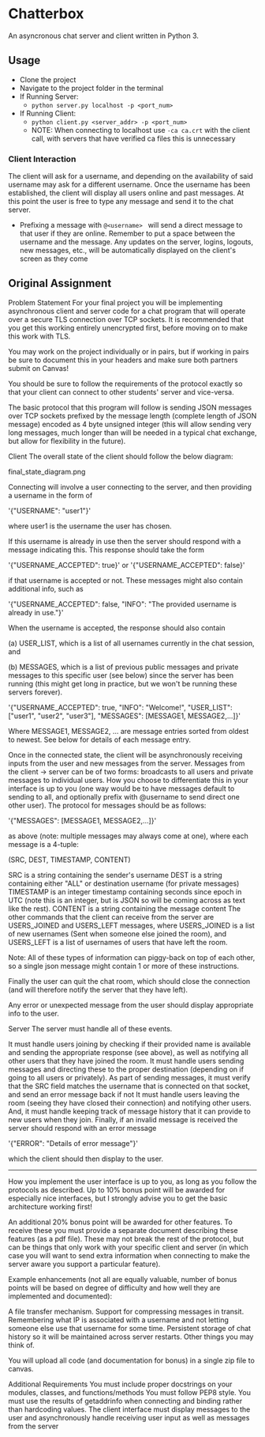 # Chatterbox
An asyncronous chat server and client written in Python 3.

## Usage
- Clone the project
- Navigate to the project folder in the terminal
- If Running Server:
    - `python server.py localhost -p <port_num>`
- If Running Client:
    - `python client.py <server_addr> -p <port_num>`
    - NOTE: When connecting to localhost use `-ca ca.crt` with the client call, with servers that have verified ca files this is unnecessary

### Client Interaction
The client will ask for a username, and depending on the availability of said username may ask for a different username.
Once the username has been established, the client will display all users online and past messages.
At this point the user is free to type any message and send it to the chat server.
- Prefixing a message with `@<username> ` will send a direct message to that user if they are online. Remember to put a space between the username and the message.
Any updates on the server, logins, logouts, new messages, etc., will be automatically displayed on the client's screen as they come

## Original Assignment
Problem Statement
For your final project you will be implementing asynchronous client and server code for a chat program that will operate over a secure TLS connection over TCP sockets.  It is recommended that you get this working entirely unencrypted first, before moving on to make this work with TLS.

 

You may work on the project individually or in pairs, but if working in pairs be sure to document this in your headers and make sure both partners submit on Canvas!

You should be sure to follow the requirements of the protocol exactly so that your client can connect to other students' server and vice-versa.

The basic protocol that this program will follow is sending JSON messages over TCP sockets prefixed by the message length (complete length of JSON message) encoded as 4 byte unsigned integer (this will allow sending very long messages, much longer than will be needed in a typical chat exchange, but allow for flexibility in the future). 

Client
The overall state of the client should follow the below diagram:

final_state_diagram.png

Connecting will involve a user connecting to the server, and then providing a username in the form of

'{"USERNAME": "user1"}'

where user1 is the username the user has chosen.

If this username is already in use then the server should respond with a message indicating this.  This response should take the form

'{"USERNAME_ACCEPTED": true}' or '{"USERNAME_ACCEPTED": false}'

if that username is accepted or not.  These messages might also contain additional info, such as

'{"USERNAME_ACCEPTED": false, "INFO": "The provided username is already in use."}'

When the username is accepted, the response should also contain

(a) USER_LIST, which is a list of all usernames currently in the chat session, and

(b) MESSAGES, which is a list of previous public messages and private messages to this specific user (see below) since the server has been running (this might get long in practice, but we won't be running these servers forever). 

'{"USERNAME_ACCEPTED": true, "INFO": "Welcome!", "USER_LIST": ["user1", "user2", "user3"], "MESSAGES": [MESSAGE1, MESSAGE2,...]}'

Where MESSAGE1, MESSAGE2, ... are message entries sorted from oldest to newest.  See below for details of each message entry.

Once in the connected state, the client will be asynchronously receiving inputs from the user and new messages from the server.  Messages from the client -> server can be of two forms: broadcasts to all users and private messages to individual users.  How you choose to differentiate this in your interface is up to you (one way would be to have messages default to sending to all, and optionally prefix with @username to send direct one other user).  The protocol for messages should be as follows:

'{"MESSAGES": [MESSAGE1, MESSAGE2,...]}'

as above (note: multiple messages may always come at one), where each message is a 4-tuple:

(SRC, DEST, TIMESTAMP, CONTENT)

SRC is a string containing the sender's username
DEST is a string containing either "ALL" or destination username (for private messages)
TIMESTAMP is an integer timestamp containing seconds since epoch in UTC (note this is an integer, but is JSON so will be coming across as text like the rest).
CONTENT is a string containing the message content
The other commands that the client can receive from the server are USERS_JOINED and USERS_LEFT messages, where USERS_JOINED is a list of new usernames (Sent when someone else joined the room), and USERS_LEFT is a list of usernames of users that have left the room.

Note: All of these types of information can piggy-back on top of each other, so a single json message might contain 1 or more of these instructions.

Finally the user can quit the chat room, which should close the connection (and will therefore notify the server that they have left).

Any error or unexpected message from the user should display appropriate info to the user.

Server
The server must handle all of these events. 

It must handle users joining by checking if their provided name is available and sending the appropriate response (see above), as well as notifying all other users that they have joined the room. 
It must handle users sending messages and directing these to the proper destination (depending on if going to all users or privately). 
As part of sending messages, it must verify that the SRC field matches the username that is connected on that socket, and send an error message back if not
It must handle users leaving the room (seeing they have closed their connection) and notifying other users. 
And, it must handle keeping track of message history that it can provide to new users when they join.
Finally, if an invalid message is received the server should respond with an error message

'{"ERROR": "Details of error message"}'

which the client should then display to the user.

---------------------

How you implement the user interface is up to you, as long as you follow the protocols as described.  Up to 10% bonus point will be awarded for especially nice interfaces, but I strongly advise you to get the basic architecture working first!

An additional 20% bonus point will be awarded for other features.  To receive these you must provide a separate document describing these features (as a pdf file).  These may not break the rest of the protocol, but can be things that only work with your specific client and server (in which case you will want to send extra information when connecting to make the server aware you support a particular feature). 

Example enhancements (not all are equally valuable, number of bonus points will be based on degree of difficulty and how well they are implemented and documented):

A file transfer mechanism.
Support for compressing messages in transit.
Remembering what IP is associated with a username and not letting someone else use that username for some time.
Persistent storage of chat history so it will be maintained across server restarts.
Other things you may think of.
 

You will upload all code (and documentation for bonus) in a single zip file to canvas.

 

Additional Requirements
You must include proper docstrings on your modules, classes, and functions/methods
You must follow PEP8 style.
You must use the results of getaddrinfo when connecting and binding rather than hardcoding values.
The client interface must display messages to the user and asynchronously handle receiving user input as well as messages from the server
